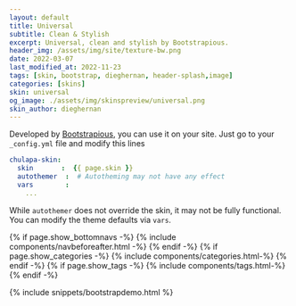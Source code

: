 ```yaml
---
layout: default
title: Universal
subtitle: Clean & Stylish
excerpt: Universal, clean and stylish by Bootstrapious.
header_img: /assets/img/site/texture-bw.png
date: 2022-03-07
last_modified_at: 2022-11-23
tags: [skin, bootstrap, dieghernan, header-splash,image]
categories: [skins]
skin: universal
og_image: ./assets/img/skinspreview/universal.png
skin_author: dieghernan
---
```



Developed by [Bootstrapious](https://bootstrapious.com/), you can use it on your site. Just go to your `_config.yml` file and modify this lines

```yaml
chulapa-skin: 
  skin       :  {{ page.skin }}
  autothemer  :  # Autotheming may not have any effect
  vars        :    
    ...
```


While `autothemer` does not override the skin, it may not be fully functional. You can modify the theme defaults via `vars`.




{% if page.show_bottomnavs -%}
{% include components/navbeforeafter.html -%}
{% endif -%}
{% if page.show_categories -%}
{% include components/categories.html-%}
{% endif -%}
{% if page.show_tags -%}
{% include components/tags.html-%}
{% endif -%}


{% include snippets/bootstrapdemo.html  %}
